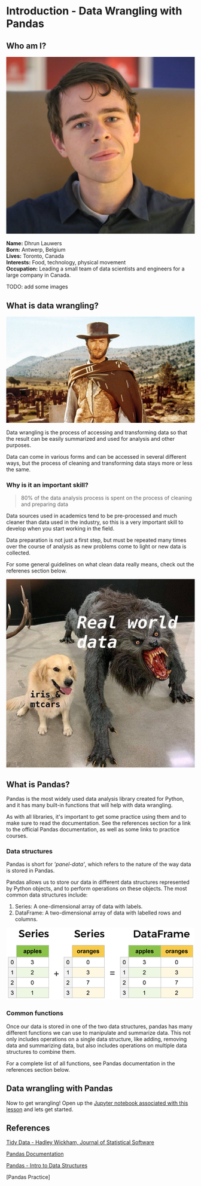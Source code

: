 # Introduction - Data Wrangling with Pandas

## Who am I?

![](./images/dhrun.PNG)

**Name:** Dhrun Lauwers <br>
**Born:** Antwerp, Belgium <br>
**Lives:** Toronto, Canada <br>
**Interests:** Food, technology, physical movement <br>
**Occupation:** Leading a small team of data scientists and engineers for a large company in Canada.

TODO: add some images

## What is data wrangling?

![](./images/wrangler.jpg)

Data wrangling is the process of accessing and transforming data so that the result can be easily summarized and used for analysis and other purposes.

Data can come in various forms and can be accessed in several different ways, but the process of cleaning and transforming data stays more or less the same.

### Why is it an important skill?

> 80% of the data analysis process is spent on the process of cleaning and preparing data

Data sources used in academics tend to be pre-processed and much cleaner than data used in the industry, so this is a very important skill to develop when you start working in the field.

Data preparation is not just a first step, but must be repeated many times over the course of analysis as new problems come to light or new data is collected.

For some general guidelines on what clean data really means, check out the referenes section below.

![](./images/real-data.jpg)

## What is Pandas?

Pandas is the most widely used data analysis library created for Python, and it has many built-in functions that will help with data wrangling.

As with all libraries, it's important to get some practice using them and to make sure to read the documentation. See the references section for a link to the official Pandas documentation, as well as some links to practice courses.

### Data structures

Pandas is short for *'panel-data'*, which refers to the nature of the way data is stored in Pandas.

Pandas allows us to store our data in different data structures represented by Python objects, and to perform operations on these objects. The most common data structures include:
1. Series: A one-dimensional array of data with labels. 
2. DataFrame: A two-dimensional array of data with labelled rows and columns.

![](./images/series-and-dataframe.png)

### Common functions

Once our data is stored in one of the two data structures, pandas has many different functions we can use to manipulate and summarize data. This not only includes operations on a single data structure, like adding, removing data and summarizing data, but also includes operations on multiple data structures to combine them.

For a complete list of all functions, see Pandas documentation in the references section below.

## Data wrangling with Pandas
Now to get wrangling! Open up the [Jupyter notebook associated with this lesson](./demonstration.ipynb) and lets get started.

## References

[Tidy Data - Hadley Wickham, Journal of Statistical Software](https://vita.had.co.nz/papers/tidy-data.pdf)

[Pandas Documentation](https://pandas.pydata.org/pandas-docs/stable/)

[Pandas - Intro to Data Structures](https://pandas.pydata.org/pandas-docs/stable/getting_started/dsintro.html)

[Pandas Practice]


